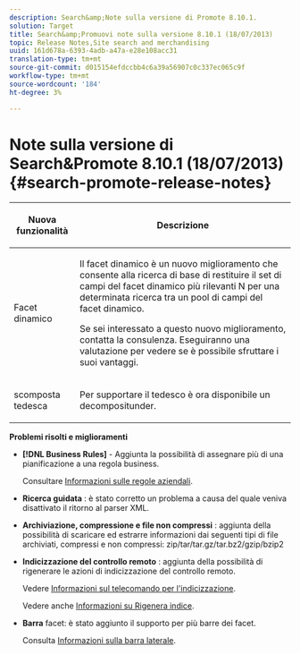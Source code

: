 ```yaml
---
description: Search&amp;Note sulla versione di Promote 8.10.1.
solution: Target
title: Search&amp;Promuovi note sulla versione 8.10.1 (18/07/2013)
topic: Release Notes,Site search and merchandising
uuid: 161d678a-6393-4adb-a47a-e28e108acc31
translation-type: tm+mt
source-git-commit: d015154efdccbb4c6a39a56907c0c337ec065c9f
workflow-type: tm+mt
source-wordcount: '184'
ht-degree: 3%

---
```



# Note sulla versione di Search&amp;Promote 8.10.1 (18/07/2013){#search-promote-release-notes}

<table> 
 <thead> 
  <tr> 
   <th colname="col1" class="entry"> <p>Nuova funzionalità </p> </th> 
   <th colname="col2" class="entry"> <p>Descrizione </p> </th> 
  </tr> 
 </thead>
 <tbody> 
  <tr> 
   <td colname="col1"> <p>Facet dinamico </p> </td> 
   <td colname="col2"> <p> Il facet dinamico è un nuovo miglioramento che consente alla ricerca di base di restituire il set di campi del facet dinamico più rilevanti N per una determinata ricerca tra un pool di campi del facet dinamico. </p> <p> Se sei interessato a questo nuovo miglioramento, contatta la consulenza. Eseguiranno una valutazione per vedere se è possibile sfruttare i suoi vantaggi. </p> </td> 
  </tr> 
  <tr> 
   <td colname="col1"> <p>scomposta tedesca </p> </td> 
   <td colname="col2"> <p> Per supportare il tedesco è ora disponibile un decompositunder. </p> </td> 
  </tr> 
 </tbody> 
</table>

**Problemi risolti e miglioramenti**

* **[!DNL Business Rules]** - Aggiunta la possibilità di assegnare più di una pianificazione a una regola business.

   Consultare [Informazioni sulle regole aziendali](../c-about-rules-menu/c-about-business-rules.md#concept_2A93D76216754D3D8412CDEA00BD26BD).

* **Ricerca guidata** : è stato corretto un problema a causa del quale veniva disattivato il ritorno al parser XML.
* **Archiviazione, compressione e file non compressi** : aggiunta della possibilità di scaricare ed estrarre informazioni dai seguenti tipi di file archiviati, compressi e non compressi: zip/tar/tar.gz/tar.bz2/gzip/bzip2
* **Indicizzazione del controllo remoto** : aggiunta della possibilità di rigenerare le azioni di indicizzazione del controllo remoto.

   Vedere [Informazioni sul telecomando per l&#39;indicizzazione](../c-about-index-menu/c-about-remote-control-for-indexing.md#concept_C79B322190E84106A434E5C6D4A4118F).

   Vedere anche [Informazioni su Rigenera indice](../c-about-index-menu/c-about-regenerate-index.md#concept_6CBE6B8D18EF47D293091CBA542245FA).

* **Barra**  facet: è stato aggiunto il supporto per più barre dei facet.

   Consulta [Informazioni sulla barra laterale](../c-about-design-menu/c-about-facet-rails.md#concept_1FDC8BCDFFC84A0889DA670F63D5F6DB).

